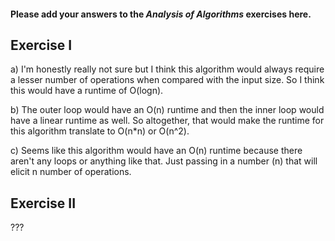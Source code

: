 #### Please add your answers to the ***Analysis of  Algorithms*** exercises here.

## Exercise I

a) I'm honestly really not sure but I think this algorithm would always require a lesser number of operations when compared with the input size. So I think this would have a runtime of O(logn).


b) The outer loop would have an O(n) runtime and then the inner loop would have a linear runtime as well. So altogether, that would make the runtime for this algorithm translate to O(n*n) or O(n^2).


c) Seems like this algorithm would have an O(n) runtime because there aren't any loops or anything like that. Just passing in a number (n) that will elicit n number of operations. 

## Exercise II

???

